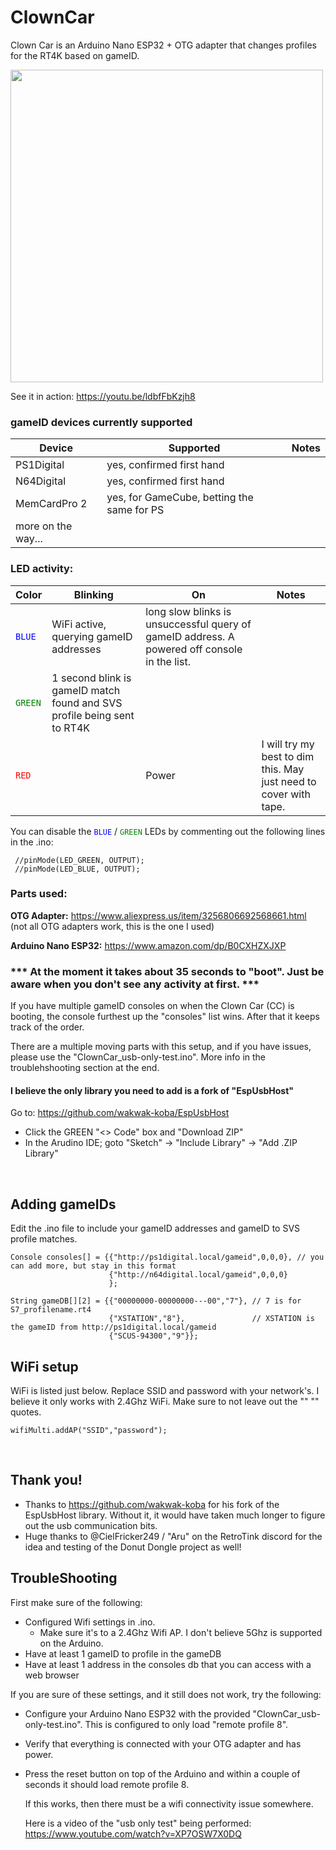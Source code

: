 # ClownCar
Clown Car is an Arduino Nano ESP32 + OTG adapter that changes profiles for the RT4K based on gameID. <br />

<img width="500" src=https://github.com/user-attachments/assets/4a560cfe-95f1-4e88-9f77-3f6dc569a9a4><br />



See it in action: https://youtu.be/ldbfFbKzjh8

### gameID devices currently supported
| **Device**    | Supported | Notes |
| ------------- | ------------- |------------- |
|PS1Digital | yes, confirmed first hand | |
|N64Digital | yes, confirmed first hand | |
| MemCardPro 2 | yes, for GameCube, betting the same for PS |
| more on the way... |  

### LED activity:
| **Color**    | Blinking | On | Notes |
| ------------- | ------------- |------------- |------------- |
|<code style="color : blue">BLUE</code> | WiFi active, querying gameID addresses| long slow blinks is unsuccessful query of gameID address. A powered off console in the list.| |
|<code style="color : green">GREEN</code> | 1 second blink is gameID match found and SVS profile being sent to RT4K | |  | 
|<code style="color : red">RED</code> | | Power| I will try my best to dim this. May just need to cover with tape. |

You can disable the <code style="color : blue">BLUE</code> / <code style="color : green">GREEN</code> LEDs by commenting out the following lines in the .ino:
```
 //pinMode(LED_GREEN, OUTPUT);
 //pinMode(LED_BLUE, OUTPUT);
```

### Parts used:
 **OTG Adapter:** https://www.aliexpress.us/item/3256806692568661.html
 (not all OTG adapters work, this is the one I used)

 **Arduino Nano ESP32:** https://www.amazon.com/dp/B0CXHZXJXP

### *** At the moment it takes about 35 seconds to "boot". Just be aware when you don't see any activity at first. ***

If you have multiple gameID consoles on when the Clown Car (CC) is booting, the console furthest up the "consoles" list wins. After that it keeps track of the order.

There are a multiple moving parts with this setup, and if you have issues, please use the "ClownCar_usb-only-test.ino". More info in the troublehshooting section at the end.

#### I believe the only library you need to add is a fork of "EspUsbHost"
Go to: https://github.com/wakwak-koba/EspUsbHost 
 - Click the GREEN "<> Code" box and "Download ZIP"
 - In the Arudino IDE; goto "Sketch" -> "Include Library" -> "Add .ZIP Library"

<br />

## Adding gameIDs

Edit the .ino file to include your gameID addresses and gameID to SVS profile matches.
```
Console consoles[] = {{"http://ps1digital.local/gameid",0,0,0}, // you can add more, but stay in this format
                      {"http://n64digital.local/gameid",0,0,0}
                      };

String gameDB[][2] = {{"00000000-00000000---00","7"}, // 7 is for S7_profilename.rt4
                      {"XSTATION","8"},               // XSTATION is the gameID from http://ps1digital.local/gameid
                      {"SCUS-94300","9"}};
```
## WiFi setup
WiFi is listed just below. Replace SSID and password with your network's. I believe it only works with 2.4Ghz WiFi. Make sure to not leave out the "" "" quotes.
```
wifiMulti.addAP("SSID","password");
```
<br />

## Thank you!
 - Thanks to https://github.com/wakwak-koba for his fork of the EspUsbHost library. Without it, it would have taken much longer to figure out the usb communication bits.
  - Huge thanks to @CielFricker249 / "Aru" on the RetroTink discord for the idea and testing of the Donut Dongle project as well!

## TroubleShooting ##
First make sure of the following:
 - Configured Wifi settings in .ino.
    - Make sure it's to a 2.4Ghz Wifi AP. I don't believe 5Ghz is supported on the Arduino.
 - Have at least 1 gameID to profile in the gameDB
 - Have at least 1 address in the consoles db that you can access with a web browser

 If you are sure of these settings, and it still does not work, try the following:
  - Configure your Arduino Nano ESP32 with the provided "ClownCar_usb-only-test.ino". This is configured to only load "remote profile 8".
  - Verify that everything is connected with your OTG adapter and has power.
  - Press the reset button on top of the Arduino and within a couple of seconds it should load remote profile 8.

    If this works, then there must be a wifi connectivity issue somewhere. 

    Here is a video of the "usb only test" being performed: https://www.youtube.com/watch?v=XP7OSW7X0DQ

